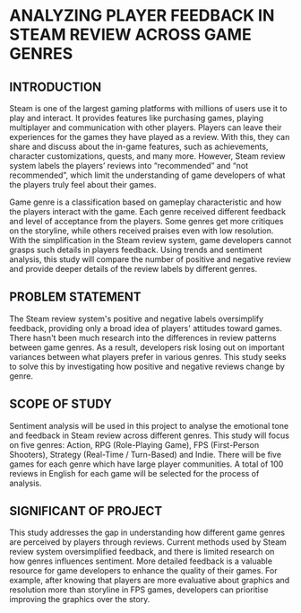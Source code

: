 # ANALYZING PLAYER FEEDBACK IN STEAM REVIEW ACROSS GAME GENRES

## INTRODUCTION
Steam is one of the largest gaming platforms with millions of users use it to play and interact. It provides features like purchasing games, playing multiplayer and communication with other players. Players can leave their experiences for the games they have played as a review. With this, they can share and discuss about the in-game features, such as achievements, character customizations,  quests, and many more. However, Steam review system labels the players’ reviews into “recommended” and “not recommended”, which limit the understanding of game developers of what the players truly feel about their games.

Game genre is a classification based on gameplay characteristic and how the players interact with the game. Each genre received different feedback and level of acceptance from the players. Some genres get more critiques on the storyline, while others received praises even with low resolution. With the simplification in the Steam review system, game developers cannot grasps such details in players feedback. Using trends and sentiment analysis, this study will compare the number of positive and negative review and provide deeper details of the review labels by different genres.

## PROBLEM STATEMENT
The Steam review system's positive and negative labels oversimplify feedback, providing only a broad idea of players' attitudes toward games. There hasn't been much research into the differences in review patterns between game genres. As a result, developers risk losing out on important variances between what players prefer in various genres. This study seeks to solve this by investigating how positive and negative reviews change by genre.

## SCOPE OF STUDY
Sentiment analysis will be used in this project to analyse the emotional tone and feedback in Steam review across different genres. This study will focus on five genres: Action, RPG (Role-Playing Game), FPS (First-Person Shooters), Strategy (Real-Time / Turn-Based) and Indie. There will be five games for each genre which have large player communities. A total of 100 reviews in English for each game will be selected for the process of analysis.

## SIGNIFICANT OF PROJECT
This study addresses the gap in understanding how different game genres are perceived by players through reviews. Current methods used by Steam review system oversimplified feedback, and there is limited research on how genres influences sentiment. More detailed feedback is a valuable resource for game developers to enhance the quality of their games. For example, after knowing that players are more evaluative about graphics and resolution more than storyline in FPS games, developers can prioritise improving the graphics over the story.
